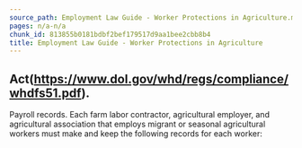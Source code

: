 ```yaml
---
source_path: Employment Law Guide - Worker Protections in Agriculture.md
pages: n/a-n/a
chunk_id: 813855b0181bdbf2bef179517d9aa1bee2cbb8b4
title: Employment Law Guide - Worker Protections in Agriculture
---
```

## Act(https://www.dol.gov/whd/regs/compliance/whdfs51.pdf).

Payroll records. Each farm labor contractor, agricultural employer, and agricultural association that employs migrant or seasonal agricultural workers must make and keep the following records for each worker:
